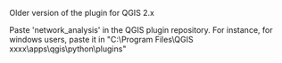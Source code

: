 Older version of the plugin for QGIS 2.x

Paste 'network_analysis' in the QGIS plugin repository. For instance, for windows users, paste it in "C:\Program Files\QGIS xxxx\apps\qgis\python\plugins\"
